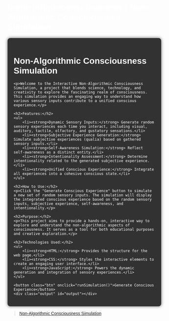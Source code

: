 # home.infiniteconsciousness | Non-Algorithmic Consciousness Simulation
<!DOCTYPE html>
<html lang="en">
<head>
    <meta charset="UTF-8">
    <meta name="viewport" content="width=device-width, initial-scale=1.0">
    <title>Non-Algorithmic Consciousness Simulation</title>
    <style>
        body {
            font-family: Arial, sans-serif;
            margin: 20px;
            background-image: url('https://imgur.com/r6whkyK'); /* Replace with the direct image URL */
            background-size: cover;
            background-position: center;
            background-repeat: no-repeat;
            color: white;
        }
        .container {
            max-width: 800px;
            margin: auto;
            padding: 20px;
            background: rgba(0, 0, 0, 0.8);
            border: 1px solid #ccc;
            border-radius: 10px;
            box-shadow: 0 0 10px rgba(0, 0, 0, 0.5);
        }
        .btn {
            padding: 10px 20px;
            background-color: #007bff;
            color: white;
            border: none;
            border-radius: 5px;
            cursor: pointer;
        }
        .btn:hover {
            background-color: #0056b3;
        }
        .output {
            margin-top: 20px;
            padding: 20px;
            background: rgba(255, 255, 255, 0.1);
            border: 1px solid #ccc;
            border-radius: 10px;
        }
    </style>
</head>
<body>

<div class="container">
    <h1>Non-Algorithmic Consciousness Simulation</h1>
    
    <p>Welcome to the Interactive Non-Algorithmic Consciousness Simulation, a project that blends science, technology, and creativity to explore the fascinating realm of consciousness. This simulation provides an engaging way to understand how various sensory inputs contribute to a unified conscious experience.</p>

    <h2>Features:</h2>
    <ul>
        <li><strong>Dynamic Sensory Inputs:</strong> Generate random sensory experiences each time you interact, including visual, auditory, tactile, olfactory, and gustatory sensations.</li>
        <li><strong>Subjective Experience Generation:</strong> Simulate subjective experiences (qualia) based on gathered sensory inputs.</li>
        <li><strong>Self-Awareness Simulation:</strong> Reflect self-awareness as a distinct entity.</li>
        <li><strong>Intentionality Assessment:</strong> Determine intentionality related to the generated subjective experience.</li>
        <li><strong>Unified Conscious Experience:</strong> Integrate all experiences into a cohesive conscious state.</li>
    </ul>

    <h2>How to Use:</h2>
    <p>Click the "Generate Conscious Experience" button to simulate a new set of random sensory inputs. The simulation will display the integrated conscious experience based on the random sensory inputs, subjective experience, self-awareness, and intentionality.</p>

    <h2>Purpose:</h2>
    <p>This project aims to provide a hands-on, interactive way to explore and understand the non-algorithmic aspects of consciousness. It serves as a tool for both educational purposes and creative exploration.</p>

    <h2>Technologies Used:</h2>
    <ul>
        <li><strong>HTML:</strong> Provides the structure for the web page.</li>
        <li><strong>CSS:</strong> Styles the interactive elements to create an engaging user interface.</li>
        <li><strong>JavaScript:</strong> Powers the dynamic generation and integration of sensory experiences.</li>
    </ul>

    <button class="btn" onclick="runSimulation()">Generate Conscious Experience</button>
    <div class="output" id="output"></div>
</div>

<script>
    const possibleInputs = {
        visual: ["seeing a beautiful sunset", "observing a busy street", "watching a serene forest", "gazing at a starry sky", "viewing a vibrant painting"],
        auditory: ["hearing birds chirping", "listening to traffic", "enjoying classical music", "hearing a thunderstorm", "listening to laughter"],
        tactile: ["feeling a gentle breeze", "touching a soft fabric", "sensing a rough surface", "feeling warm sunlight", "touching cold water"],
        olfactory: ["smelling fresh flowers", "detecting a smoky aroma", "enjoying the scent of rain", "smelling freshly baked bread", "inhaling a fragrant perfume"],
        gustatory: ["tasting a sweet fruit", "savoring a spicy dish", "drinking a cold beverage", "tasting bitter coffee", "enjoying a savory meal"]
    };

    function getRandomInput(sensoryType) {
        const inputs = possibleInputs[sensoryType];
        return inputs[Math.floor(Math.random() * inputs.length)];
    }

    function subjectiveExperience(inputs) {
        return `Qualia(${JSON.stringify(inputs)})`;
    }

    function selfAwareness() {
        return "I am aware of myself as a distinct entity";
    }

    function intentionality(state) {
        return `This state is about ${state}`;
    }

    function unityOfConsciousness(experiences) {
        return "Integrated cohesive experience: " + experiences.join(", ");
    }

    function gatherSensoryInputs() {
        return {
            visual: getRandomInput("visual"),
            auditory: getRandomInput("auditory"),
            tactile: getRandomInput("tactile"),
            olfactory: getRandomInput("olfactory"),
            gustatory: getRandomInput("gustatory")
        };
    }

    function runSimulation() {
        const experiences = gatherSensoryInputs();
        const subjectiveExperienceResult = subjectiveExperience(experiences);
        const selfAwarenessResult = selfAwareness();
        const intentionalityResult = intentionality(subjectiveExperienceResult);
        const unifiedConsciousnessResult = unityOfConsciousness([subjectiveExperienceResult, selfAwarenessResult, intentionalityResult]);

        document.getElementById('output').innerText = `Conscious experience: ${unifiedConsciousnessResult}`;
    }
</script>

</body>
<blockquote class="imgur-embed-pub" lang="en" data-id="a/r6whkyK"  ><a href="//imgur.com/a/r6whkyK">Non-Algorithmic Consciousness Simulation</a></blockquote><script async src="//s.imgur.com/min/embed.js" charset="utf-8"></script>
</html>


